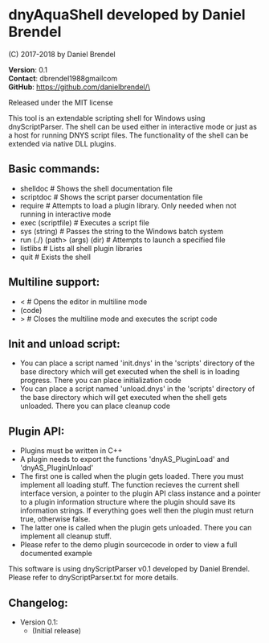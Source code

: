 # dnyAquaShell developed by Daniel Brendel

(C) 2017-2018 by Daniel Brendel

**Version**: 0.1\
**Contact**: dbrendel1988<at>gmail<dot>com\
**GitHub**: https://github.com/danielbrendel/\

Released under the MIT license

This tool is an extendable scripting shell for Windows using dnyScriptParser.
The shell can be used either in interactive mode or just as a host for running
DNYS script files. The functionality of the shell can be extended via native
DLL plugins.

## Basic commands:
* shelldoc # Shows the shell documentation file
* scriptdoc # Shows the script parser documentation file
* require # Attempts to load a plugin library. Only needed when not running in interactive mode
* exec (scriptfile) # Executes a script file
* sys (string) # Passes the string to the Windows batch system
* run (./) (path> (args) (dir) # Attempts to launch a specified file 
* listlibs # Lists all shell plugin libraries
* quit # Exists the shell

## Multiline support:
* \< # Opens the editor in multiline mode
* (code)
* \> # Closes the multiline mode and executes the script code

## Init and unload script:
* You can place a script named 'init.dnys' in the 'scripts' directory of the base directory
  which will get executed when the shell is in loading progress. There you can place
  initialization code
* You can place a script named 'unload.dnys' in the 'scripts' directory of the base directory
  which will get executed when the shell gets unloaded. There you can place cleanup code

## Plugin API:
* Plugins must be written in C++
* A plugin needs to export the functions 'dnyAS_PluginLoad' and 'dnyAS_PluginUnload'
* The first one is called when the plugin gets loaded. There you must implement all
  loading stuff. The function recieves the current shell interface version, a pointer
  to the plugin API class instance and a pointer to a plugin information structure
  where the plugin should save its information strings. If everything goes well then
  the plugin must return true, otherwise false.
* The latter one is called when the plugin gets unloaded. There you can implement
  all cleanup stuff. 
* Please refer to the demo plugin sourcecode in order to view a full documented example

This software is using dnyScriptParser v0.1 developed by Daniel Brendel.
Please refer to dnyScriptParser.txt for more details.

## Changelog:
* Version 0.1:
	* (Initial release)